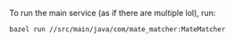 To run the main service (as if there are multiple lol), run: 
```build
bazel run //src/main/java/com/mate_matcher:MateMatcher
```